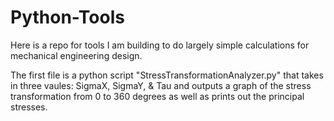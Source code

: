 # Python-Tools

Here is a repo for tools I am building to do largely simple calculations for mechanical engineering design.

The first file is a python script "StressTransformationAnalyzer.py" that takes in three vaules: SigmaX, SigmaY, & Tau and outputs a graph of the stress transformation from 0 to 360 degrees as well as prints out the principal stresses.
